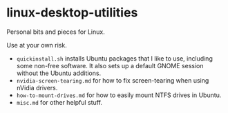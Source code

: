 # linux-desktop-utilities
Personal bits and pieces for Linux.

Use at your own risk. 

- `quickinstall.sh` installs Ubuntu packages that I like to use, including some non-free software. It also sets up a default GNOME session without the Ubuntu additions.
- `nvidia-screen-tearing.md` for how to fix screen-tearing when using nVidia drivers.
- `how-to-mount-drives.md` for how to easily mount NTFS drives in Ubuntu.
- `misc.md` for other helpful stuff.
